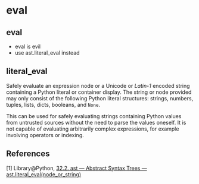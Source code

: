 # eval

## eval

* eval is evil
* use ast.literal_eval instead

## literal_eval

Safely evaluate an expression node or a Unicode or *Latin-1* encoded string containing a Python literal or container display. The string or node provided may only consist of the following Python literal structures: strings, numbers, tuples, lists, dicts, booleans, and `None`.

This can be used for safely evaluating strings containing Python values from untrusted sources without the need to parse the values oneself. It is not capable of evaluating arbitrarily complex expressions, for example involving operators or indexing.

## References

[1] Library@Python, [32.2. ast — Abstract Syntax Trees — ast.literal_eval(node_or_string)](https://docs.python.org/2/library/ast.html#ast.literal_eval)